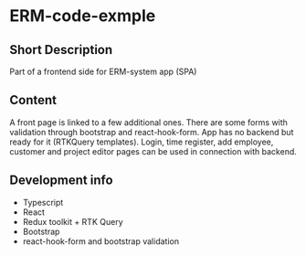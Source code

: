 # ERM-code-exmple

## Short Description

Part of a frontend side for ERM-system app (SPA)

## Content

А front page is linked to a few additional ones. There are some forms with validation through bootstrap and react-hook-form. App has no backend but ready for it (RTKQuery templates). Login, time register, add employee, customer and project editor pages can be used in connection with backend.

## Development info

- Typescript
- React
- Redux toolkit + RTK Query
- Bootstrap
- react-hook-form and bootstrap validation
